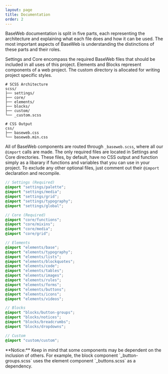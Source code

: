 ```yaml
---
layout: page
title: Documentation
order: 2
---
```


BaseWeb documentation is split in five parts, each representing the architecture and explaining what each file does and how it can be used. The most important aspects of BaseWeb is understanding the distinctions of these parts and their roles.

Settings and Core encompass the required BaseWeb files that should be included in all uses of this project. Elements and Blocks represent components of a web project. The custom directory is allocated for writing project specific styles.

```
# SCSS Architecture
scss/
├── settings/
├── core/
├── elements/
├── blocks/
├── custom/
└── _custom.scss

# CSS Output
css/
├── baseweb.css
└── baseweb.min.css
```

All of BaseWeb components are routed through `_baseweb.scss`, where all our `@import` calls are made. The only required files are located in Settings and Core directories. These files, by default, have no CSS output and function simply as a libarary if functions and variables that you can use in your project. To exclude any other optional files, just comment out their `@import` declaration and recompile.

``` scss
// Settings (Required)
@import "settings/palette";
@import "settings/media";
@import "settings/grid";
@import "settings/typography";
@import "settings/global";

// Core (Required)
@import "core/functions";
@import "core/mixins";
@import "core/media";
@import "core/grid";

// Elements
@import "elements/base";
@import "elements/typography";
@import "elements/lists";
@import "elements/blockquotes";
@import "elements/code";
@import "elements/tables";
@import "elements/images";
@import "elements/rules";
@import "elements/forms";
@import "elements/buttons";
@import "elements/icons";
@import "elements/videos";

// Blocks
@import "blocks/button-groups";
@import "blocks/notices";
@import "blocks/breadcrumbs";
@import "blocks/dropdowns";

// Custom
@import "custom/custom";
```

<div class="notice yellow" markdown="1">
**Notice:** Keep in mind that some components may be dependent on the inclusion of others. For example, the block component `_button-groups.scss` uses the element component `_buttons.scss` as a dependency.
</div>
